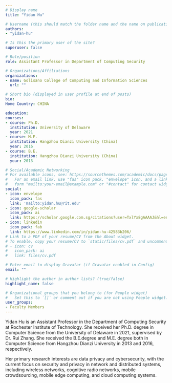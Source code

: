 ```yaml
---
# Display name
title: "Yidan Hu"

# Username (this should match the folder name and the name on publications)
authors:
- "yidan-hu"

# Is this the primary user of the site?
superuser: false

# Role/position
role: Assistant Professor in Department of Computing Security

# Organizations/Affiliations
organizations:
- name: Golisano College of Computing and Information Sciences
  url: ""

# Short bio (displayed in user profile at end of posts)
bio: 
Home Country: CHINA

education:
courses:
- course: Ph.D.
  institution: University of Delaware
  year: 2021
- course: M.E.
  institution: Hangzhou Dianzi University (China)
  year: 2016
- course: B.E.
  institution: Hangzhou Dianzi University (China)
  year: 2013

# Social/Academic Networking
# For available icons, see: https://sourcethemes.com/academic/docs/page-builder/#icons
#   For an email link, use "fas" icon pack, "envelope" icon, and a link in the
#   form "mailto:your-email@example.com" or "#contact" for contact widget.
social:
- icon: envelope
  icon_pack: fas
  link: 'mailto:yidan.hu@rit.edu'
- icon: google-scholar
  icon_pack: ai
  link: https://scholar.google.com.sg/citations?user=TxlYx8gAAAAJ&hl=en
- icon: linkedin
  icon_pack: fab
  link: https://www.linkedin.com/in/yidan-hu-42583b206/
# Link to a PDF of your resume/CV from the About widget.
# To enable, copy your resume/CV to `static/files/cv.pdf` and uncomment the lines below.
# - icon: cv
#   icon_pack: ai
#   link: files/cv.pdf

# Enter email to display Gravatar (if Gravatar enabled in Config)
email: ""

# Highlight the author in author lists? (true/false)
highlight_name: false

# Organizational groups that you belong to (for People widget)
#   Set this to `[]` or comment out if you are not using People widget.
user_groups:
- Faculty Members
---
```


Yidan Hu is an Assistant Professor in the Department of Computing Security at Rochester Institute of Technology. She received her Ph.D. degree in Computer Science from the University of Delaware in 2021, supervised by Dr. Rui Zhang. She received the B.E.degree and M.E. degree both in Computer Science from Hangzhou Dianzi University in 2013 and 2016, respectively.

Her primary research interests are data privacy and cybersecurity, with the current focus on security and privacy in network and distributed systems, including wireless networks, cognitive radio networks, mobile crowdsourcing, mobile edge computing, and cloud computing systems. 
